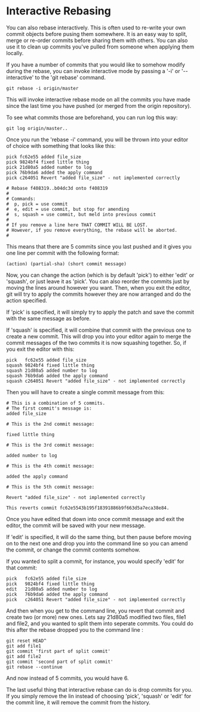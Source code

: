# Interactive Rebasing

You can also rebase interactively.  This is often used to re-write your
own commit objects before pusing them somewhere.  It is an easy way to
split, merge or re-order commits before sharing them with others.  You
can also use it to clean up commits you've pulled from someone when
applying them locally.

If you have a number of commits that you would like to somehow modify
during the rebase, you can invoke interactive mode by passing a '-i' or
'--interactive' to the 'git rebase' command.

    git rebase -i origin/master

This will invoke interactive rebase mode on all the commits you have made
since the last time you have pushed (or merged from the origin repository).

To see what commits those are beforehand, you can run log this way:

    git log origin/master..

Once you run the 'rebase -i' command, you will be thrown into your editor
of choice with something that looks like this:

    pick fc62e55 added file_size
    pick 9824bf4 fixed little thing
    pick 21d80a5 added number to log
    pick 76b9da6 added the apply command
    pick c264051 Revert "added file_size" - not implemented correctly

    # Rebase f408319..b04dc3d onto f408319
    #
    # Commands:
    #  p, pick = use commit
    #  e, edit = use commit, but stop for amending
    #  s, squash = use commit, but meld into previous commit
    #
    # If you remove a line here THAT COMMIT WILL BE LOST.
    # However, if you remove everything, the rebase will be aborted.
    #

This means that there are 5 commits since you last pushed and it gives you
one line per commit with the following format:

    (action) (partial-sha) (short commit message)

Now, you can change the action (which is by default 'pick') to either 'edit'
or 'squash', or just leave it as 'pick'.  You can also reorder the commits
just by moving the lines around however you want.  Then, when you exit the
editor, git will try to apply the commits however they are now arranged and
do the action specified.

If 'pick' is specified, it will simply try to apply the patch and save the
commit with the same message as before.

If 'squash' is specified, it will combine that commit with the previous one
to create a new commit.  This will drop you into your editor again to merge
the commit messages of the two commits it is now squashing together.  So,
if you exit the editor with this:

    pick   fc62e55 added file_size
    squash 9824bf4 fixed little thing
    squash 21d80a5 added number to log
    squash 76b9da6 added the apply command
    squash c264051 Revert "added file_size" - not implemented correctly

Then you will have to create a single commit message from this:

    # This is a combination of 5 commits.
    # The first commit's message is:
    added file_size

    # This is the 2nd commit message:

    fixed little thing

    # This is the 3rd commit message:

    added number to log

    # This is the 4th commit message:

    added the apply command

    # This is the 5th commit message:

    Revert "added file_size" - not implemented correctly

    This reverts commit fc62e5543b195f18391886b9f663d5a7eca38e84.

Once you have edited that down into once commit message and exit the editor,
the commit will be saved with your new message.

If 'edit' is specified, it will do the same thing, but then pause before
moving on to the next one and drop you into the command line so you can
amend the commit, or change the commit contents somehow.

If you wanted to split a commit, for instance, you would specify 'edit' for
that commit:

    pick   fc62e55 added file_size
    pick   9824bf4 fixed little thing
    edit   21d80a5 added number to log
    pick   76b9da6 added the apply command
    pick   c264051 Revert "added file_size" - not implemented correctly

And then when you get to the command line, you revert that commit and create
two (or more) new ones.  Lets say 21d80a5 modified two files, file1 and file2,
and you wanted to split them into seperate commits.  You could do this after
the rebase dropped you to the command line :

    git reset HEAD^
    git add file1
    git commit 'first part of split commit'
    git add file2
    git commit 'second part of split commit'
    git rebase --continue

And now instead of 5 commits, you would have 6.

The last useful thing that interactive rebase can do is drop commits for you.
If you simply remove the lin instead of choosing 'pick', 'squash' or 'edit' for
the commit line, it will remove the commit from the history.
